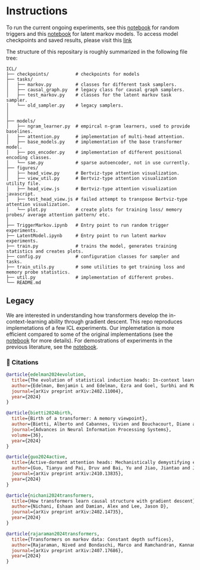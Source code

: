 # Instructions

To run the current ongoing experiments, see this [notebook](./TriggerMarkov.ipynb) for random triggers and this [notebook](./LatentModel.ipynb) for latent markov models. To access model checkpoints and saved results, please visit this [link](https://drive.google.com/drive/folders/18P3Q1RQ8pNOZ9mnbFvk27t289jPt8TRP?usp=sharing)

The structure of this repositary is roughly summarized in the following file tree:

```
ICL/
├── checkpoints/          # checkpoints for models
├── tasks/
│   ├── markov.py         # classes for different task samplers. 
│   ├── causal_graph.py   # legacy class for causal graph samplers.
│   ├── test_markov.py    # classes for the latent markov task sampler. 
│   └── old_sampler.py    # legacy samplers.
│ 
│   
├── models/
│   ├── ngram_learner.py  # empircal n-gram learners, used to provide baselines.
│   ├── attention.py      # implementation of multi-head attention. 
│   ├── base_models.py    # implementation of the base transformer model.
│   ├── pos_encoder.py    # implementation of different positional encoding classes.
│   └── sae.py            # sparse autoencoder, not in use currently.
├── figures/
│   ├── head_view.py      # Bertviz-type attention visualization.
│   ├── view_util.py      # Bertviz-type attention visualization utility file.
│   ├── head_view.js      # Bertviz-type attention visualization javascript.
│   ├── test_head_view.js # failed attempt to transpose Bertviz-type attention visualization.
│   └── plot.py           # create plots for training loss/ memory probes/ average attention pattern/ etc.
│ 
├── TriggerMarkov.ipynb   # Entry point to run random trigger experiments.
├── LatentModel.ipynb     # Entry point to run latent markov experiments.
├── train.py              # trains the model, generates training statistics and creates plots.
├── config.py             # configuration classes for sampler and tasks.
├── train_utils.py        # some utilities to get training loss and memory probe statistics. 
├── util.py               # implementation of different probes.
└── README.md
```


## Legacy

We are interested in understanding how transformers develop the in-context-learning ability through gradient descent. This repo reproduces implemetations of a few ICL experiments. Our implemetation is more efficient compared to some of the original implementations (see the [notebook](./Legacy/SpeedTest.ipynb) for more details). For demostrations of experiments in the previous literature, see the [notebook](./Legacy/LiterReview.ipynb). 

### 📖 Citations

```bibtex
@article{edelman2024evolution,
  title={The evolution of statistical induction heads: In-context learning markov chains},
  author={Edelman, Benjamin L and Edelman, Ezra and Goel, Surbhi and Malach, Eran and Tsilivis, Nikolaos},
  journal={arXiv preprint arXiv:2402.11004},
  year={2024}
}
```
```bibtex
@article{bietti2024birth,
  title={Birth of a transformer: A memory viewpoint},
  author={Bietti, Alberto and Cabannes, Vivien and Bouchacourt, Diane and Jegou, Herve and Bottou, Leon},
  journal={Advances in Neural Information Processing Systems},
  volume={36},
  year={2024}
}
```
```bibtex
@article{guo2024active,
  title={Active-dormant attention heads: Mechanistically demystifying extreme-token phenomena in llms},
  author={Guo, Tianyu and Pai, Druv and Bai, Yu and Jiao, Jiantao and Jordan, Michael I and Mei, Song},
  journal={arXiv preprint arXiv:2410.13835},
  year={2024}
}
```

```bibtex
@article{nichani2024transformers,
  title={How transformers learn causal structure with gradient descent},
  author={Nichani, Eshaan and Damian, Alex and Lee, Jason D},
  journal={arXiv preprint arXiv:2402.14735},
  year={2024}
}
```

```bibtex
@article{rajaraman2024transformers,
  title={Transformers on markov data: Constant depth suffices},
  author={Rajaraman, Nived and Bondaschi, Marco and Ramchandran, Kannan and Gastpar, Michael and Makkuva, Ashok Vardhan},
  journal={arXiv preprint arXiv:2407.17686},
  year={2024}
}
```

